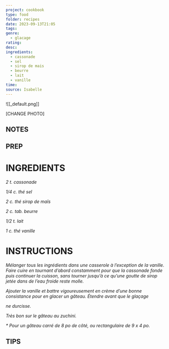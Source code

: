 ```yaml
---
project: cookbook
type: food
folder: recipes
date: 2023-09-13T21:05
tags: 
genre:
  - glacage
rating: 
desc: 
ingredients:
  - cassonade
  - sel
  - sirop de mais
  - beurre
  - lait
  - vanille
time: 
source: Isabelle
---
```


![[_default.png]]

[CHANGE PHOTO]


## NOTES





## PREP


# INGREDIENTS

_2 t. cassonade_

_1/4 c. thé sel_

_2 c. thé sirop de maïs_

_2 c. tab. beurre_

_1/2 t. lait_

_1 c. thé vanille_


# INSTRUCTIONS

_Mélanger tous les ingrédients dans une casserole_
_à l’exception de la vanille. Faire cuire_
_en tournant d’abord constamment pour que_
_la cassonade fonde puis continuer la cuisson,_
_sans tourner jusqu’à ce qu’une goutte de sirop_
_jetée dans de l’eau froide reste molle._

_Ajouter la vanille et battre vigoureusement_
_en crème d’une bonne consistance pour en_
_glacer un gâteau. Étendre avant que le glaçage_

_ne durcisse._

_Très bon sur le gâteau au zuchini._

_* Pour un gâteau carré de 8 po de côté, ou_
_rectangulaire de 9 x 4 po._




## TIPS



